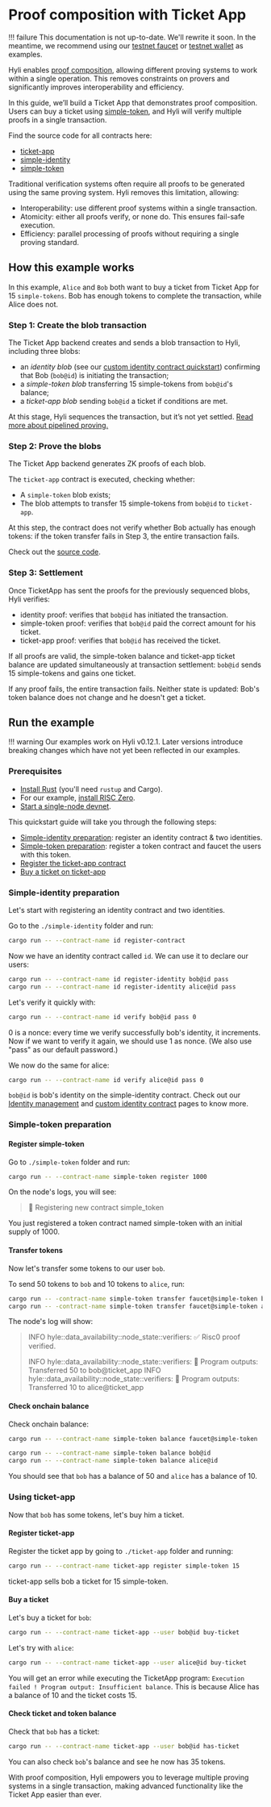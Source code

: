 # Proof composition with Ticket App

!!! failure
   This documentation is not up-to-date. We'll rewrite it soon. In the meantime, we recommend using our [testnet faucet](https://github.com/hyli-org/faucet) or [testnet wallet](https://github.com/hyli-org/wallet) as examples.

Hyli enables [proof composition](../../concepts/proof-composition.md), allowing different proving systems to work within a single operation. This removes constraints on provers and significantly improves interoperability and efficiency.

In this guide, we’ll build a Ticket App that demonstrates proof composition. Users can buy a ticket using [simple-token](./first-token-contract.md), and Hyli will verify multiple proofs in a single transaction.

Find the source code for all contracts here:

- [ticket-app](https://github.com/hyli-org/examples/tree/main/ticket-app)
- [simple-identity](https://github.com/hyli-org/examples/tree/main/simple-identity)
- [simple-token](https://github.com/hyli-org/examples/tree/main/simple-token)

Traditional verification systems often require all proofs to be generated using the same proving system. Hyli removes this limitation, allowing:

- Interoperability: use different proof systems within a single transaction.
- Atomicity: either all proofs verify, or none do. This ensures fail-safe execution.
- Efficiency: parallel processing of proofs without requiring a single proving standard.

## How this example works

In this example, `Alice` and `Bob` both want to buy a ticket from Ticket App for 15 `simple-tokens`. Bob has enough tokens to complete the transaction, while Alice does not.

### Step 1: Create the blob transaction

The Ticket App backend creates and sends a blob transaction to Hyli, including three blobs:

- an *identity blob* (see our [custom identity contract quickstart](./custom-identity-contract.md)) confirming that Bob (`bob@id`) is initiating the transaction;
- a *simple-token blob* transferring 15 simple-tokens from `bob@id`'s balance;
- a *ticket-app blob* sending `bob@id` a ticket if conditions are met.

At this stage, Hyli sequences the transaction, but it’s not yet settled. [Read more about pipelined proving.](../../concepts/pipelined-proving.md)

### Step 2: Prove the blobs

The Ticket App backend generates ZK proofs of each blob.

The `ticket-app` contract is executed, checking whether:

- A `simple-token` blob exists;
- The blob attempts to transfer 15 simple-tokens from `bob@id` to `ticket-app`.

At this step, the contract does not verify whether Bob actually has enough tokens: if the token transfer fails in Step 3, the entire transaction fails.

Check out the [source code](https://github.com/hyli-org/examples/blob/492501ebe6caad8a0fbe3f286f0f51f0ddca537c/ticket-app/contract/src/lib.rs#L44-L66).

### Step 3: Settlement

Once TicketApp has sent the proofs for the previously sequenced blobs, Hyli verifies:

- identity proof: verifies that `bob@id` has initiated the transaction.
- simple-token proof: verifies that `bob@id` paid the correct amount for his ticket.
- ticket-app proof: verifies that `bob@id` has received the ticket.

If all proofs are valid, the simple-token balance and ticket-app ticket balance are updated simultaneously at transaction settlement: `bob@id` sends 15 simple-tokens and gains one ticket.

If any proof fails, the entire transaction fails. Neither state is updated: Bob's token balance does not change and he doesn't get a ticket.

## Run the example

!!! warning
    Our examples work on Hyli v0.12.1. Later versions introduce breaking changes which have not yet been reflected in our examples.

### Prerequisites

- [Install Rust](https://www.rust-lang.org/tools/install) (you'll need `rustup` and Cargo).
- For our example, [install RISC Zero](https://dev.risczero.com/api/zkvm/install).
- [Start a single-node devnet](../devnet.md).

This quickstart guide will take you through the following steps:

- [Simple-identity preparation](#simple-identity-preparation): register an identity contract & two identities.
- [Simple-token preparation](#simple-token-preparation): register a token contract and faucet the users with this token.
- [Register the ticket-app contract](#register-ticket-app)
- [Buy a ticket on ticket-app](#buy-a-ticket)

### Simple-identity preparation

Let's start with registering an identity contract and two identities.

Go to the `./simple-identity` folder and run:

```sh
cargo run -- --contract-name id register-contract
```

Now we have an identity contract called `id`. We can use it to declare our users:

```sh
cargo run -- --contract-name id register-identity bob@id pass
cargo run -- --contract-name id register-identity alice@id pass
```

Let's verify it quickly with:

```sh
cargo run -- --contract-name id verify bob@id pass 0
```

0 is a nonce: every time we verify successfully bob's identity, it increments. Now if we want to verify it again, we should use 1 as nonce. (We also use "pass" as our default password.)

We now do the same for alice:

```sh
cargo run -- --contract-name id verify alice@id pass 0
```

`bob@id` is bob's identity on the simple-identity contract. Check out our [Identity management](../../concepts/identity.md) and [custom identity contract](./custom-identity-contract.md) pages to know more.

### Simple-token preparation

#### Register simple-token

Go to `./simple-token` folder and run:

```bash
cargo run -- --contract-name simple-token register 1000
```

On the node's logs, you will see:

> 📝 Registering new contract simple_token

You just registered a token contract named simple-token with an initial supply of 1000.

#### Transfer tokens

Now let's transfer some tokens to our user `bob`.

To send 50 tokens to `bob` and 10 tokens to `alice`, run:

```bash
cargo run -- -contract-name simple-token transfer faucet@simple-token bob@id 50
cargo run -- -contract-name simple-token transfer faucet@simple-token alice@id 10
```

The node's log will show:

> INFO hyle::data_availability::node_state::verifiers: ✅ Risc0 proof verified.
>
> INFO hyle::data_availability::node_state::verifiers: 🔎 Program outputs: Transferred 50 to bob@ticket_app
> INFO hyle::data_availability::node_state::verifiers: 🔎 Program outputs: Transferred 10 to alice@ticket_app

#### Check onchain balance

Check onchain balance:

```bash
cargo run -- --contract-name simple-token balance faucet@simple-token

cargo run -- --contract-name simple-token balance bob@id
cargo run -- --contract-name simple-token balance alice@id
```

You should see that `bob` has a balance of 50 and `alice` has a balance of 10.

### Using ticket-app

Now that `bob` has some tokens, let's buy him a ticket.

#### Register ticket-app

Register the ticket app by going to `./ticket-app` folder and running:

```bash
cargo run -- --contract-name ticket-app register simple-token 15
```

ticket-app sells bob a ticket for 15 simple-token.

#### Buy a ticket

Let's buy a ticket for `bob`:

```bash
cargo run -- --contract-name ticket-app --user bob@id buy-ticket
```

Let's try with `alice`:

```bash
cargo run -- --contract-name ticket-app --user alice@id buy-ticket
```

You will get an error while executing the TicketApp program: `Execution failed ! Program output: Insufficient balance`. This is because Alice has a balance of 10 and the ticket costs 15.

#### Check ticket and token balance

Check that `bob` has a ticket:

```bash
cargo run -- --contract-name ticket-app --user bob@id has-ticket
```

You can also check `bob`'s balance and see he now has 35 tokens.

With proof composition, Hyli empowers you to leverage multiple proving systems in a single transaction, making advanced functionality like the Ticket App easier than ever.
